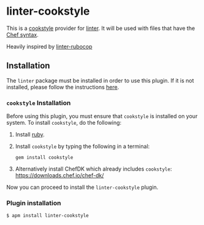 # linter-cookstyle

This is a [cookstyle](https://github.com/chef/cookstyle) provider for
[linter][linter]. It will be used with files
that have the [Chef syntax](https://atom.io/packages/language-chef).

Heavily inspired by [linter-rubocop](https://atom.io/packages/linter-rubocop)

## Installation

The `linter` package must be installed in order to use this plugin. If it
is not installed, please follow the instructions [here][linter].

### `cookstyle` Installation

Before using this plugin, you must ensure that `cookstyle` is installed on
your system. To install `cookstyle`, do the following:

1.  Install [ruby](https://www.ruby-lang.org/).

2.  Install `cookstyle` by typing the following in a terminal:

    ```ShellSession
    gem install cookstyle
    ```

3.  Alternatively install ChefDK which already includes `cookstyle`:
    <https://downloads.chef.io/chef-dk/>

Now you can proceed to install the `linter-cookstyle` plugin.

### Plugin installation

```ShellSession
$ apm install linter-cookstyle
```

[linter]: https://github.com/atom-community/linter "Linter"
